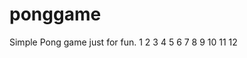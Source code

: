 # ponggame
Simple Pong game just for fun.
  1
  2
  3
  4
  5
  6
  7
  8
  9
 10
 11
 12
<!DOCTYPE html>
<html lang="en">
<head>
    <meta charset="UTF-8">
    <title>Simple Pong Game</title>
    <link rel="stylesheet" href="style.css">
</head>
<body>
    <canvas id="pong" width="800" height="500"></canvas>
    <script src="script.js"></script>
</body>
</html>

